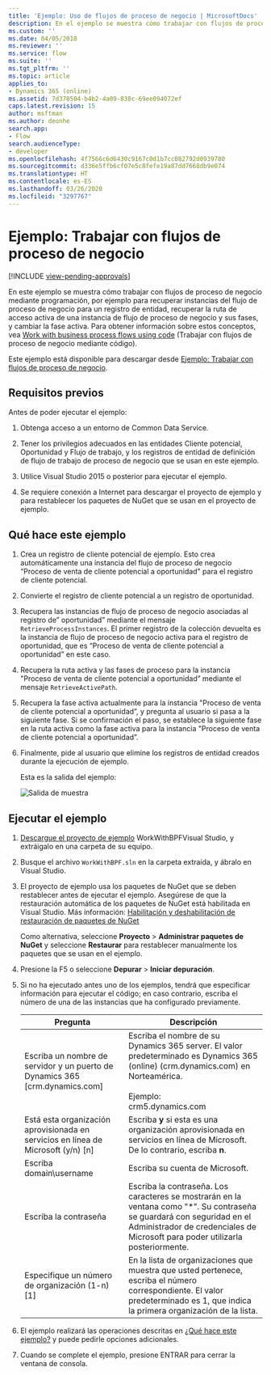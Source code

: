 ```yaml
---
title: 'Ejemplo: Uso de flujos de proceso de negocio | MicrosoftDocs'
description: En el ejemplo se muestra cómo trabajar con flujos de proceso de negocio mediante programación, por ejemplo para recuperar instancias del flujo de proceso de negocio para un registro de entidad, recuperar la ruta de acceso activa de una instancia de flujo de proceso de negocio y sus fases, y cambiar la fase activa.
ms.custom: ''
ms.date: 04/05/2018
ms.reviewer: ''
ms.service: flow
ms.suite: ''
ms.tgt_pltfrm: ''
ms.topic: article
applies_to:
- Dynamics 365 (online)
ms.assetid: 7d378504-b4b2-4a09-838c-69ee094072ef
caps.latest.revision: 15
author: msftman
ms.author: deonhe
search.app:
- Flow
search.audienceType:
- developer
ms.openlocfilehash: 4f7566c6d6430c9167c0d1b7cc082792d0939780
ms.sourcegitcommit: d336e5ffb6cf07e5c8fefe19a87dd7668db9e074
ms.translationtype: HT
ms.contentlocale: es-ES
ms.lasthandoff: 03/26/2020
ms.locfileid: "3297767"
---
```

# <a name="sample-work-with-business-process-flows"></a>Ejemplo: Trabajar con flujos de proceso de negocio
[!INCLUDE [view-pending-approvals](../includes/cc-rebrand.md)]

En este ejemplo se muestra cómo trabajar con flujos de proceso de negocio mediante programación, por ejemplo para recuperar instancias del flujo de proceso de negocio para un registro de entidad, recuperar la ruta de acceso activa de una instancia de flujo de proceso de negocio y sus fases, y cambiar la fase activa. Para obtener información sobre estos conceptos, vea [Work with business process flows using code](business-process-flows-code.md) (Trabajar con flujos de proceso de negocio mediante código).  

 Este ejemplo está disponible para descargar desde [Ejemplo: Trabajar con flujos de proceso de negocio](https://go.microsoft.com/fwlink/p/?LinkId=846108).  

<a name="BKMK_Prerequisites"></a>   
## <a name="prerequisites"></a>Requisitos previos  
 Antes de poder ejecutar el ejemplo:  

1. Obtenga acceso a un entorno de Common Data Service.  

2. Tener los privilegios adecuados en las entidades Cliente potencial, Oportunidad y Flujo de trabajo, y los registros de entidad de definición de flujo de trabajo de proceso de negocio que se usan en este ejemplo.  

3. Utilice Visual Studio 2015 o posterior para ejecutar el ejemplo.  

4. Se requiere conexión a Internet para descargar el proyecto de ejemplo y para restablecer los paquetes de NuGet que se usan en el proyecto de ejemplo.  

<a name="BKMK_WhatThisSampleDoes"></a>   
## <a name="what-this-sample-does"></a>Qué hace este ejemplo  

1.  Crea un registro de cliente potencial de ejemplo. Esto crea automáticamente una instancia del flujo de proceso de negocio “Proceso de venta de cliente potencial a oportunidad" para el registro de cliente potencial.  

2.  Convierte el registro de cliente potencial a un registro de oportunidad.  


4.  Recupera las instancias de flujo de proceso de negocio asociadas al registro de” oportunidad” mediante el mensaje `RetrieveProcessInstances`. El primer registro de la colección devuelta es la instancia de flujo de proceso de negocio activa para el registro de oportunidad, que es “Proceso de venta de cliente potencial a oportunidad” en este caso.  

5.  Recupera la ruta activa y las fases de proceso para la instancia "Proceso de venta de cliente potencial a oportunidad” mediante el mensaje `RetrieveActivePath`.  

6.  Recupera la fase activa actualmente para la instancia "Proceso de venta de cliente potencial a oportunidad”, y pregunta al usuario si pasa a la siguiente fase. Si se confirmación el paso, se establece la siguiente fase en la ruta activa como la fase activa para la instancia "Proceso de venta de cliente potencial a oportunidad”.  

7.  Finalmente, pide al usuario que elimine los registros de entidad creados durante la ejecución de ejemplo.  

     Esta es la salida del ejemplo:  

    ![Salida de muestra](media/work-with-bpf-sample-output.png "Salida de ejemplo")  

<a name="BKMK_runSample"></a>   
## <a name="run-the-sample"></a>Ejecutar el ejemplo  

1. [Descargue el proyecto de ejemplo](https://go.microsoft.com/fwlink/p/?LinkId=846108) WorkWithBPFVisual Studio, y extráigalo en una carpeta de su equipo.  

2. Busque el archivo `WorkWithBPF.sln` en la carpeta extraída, y ábralo en Visual Studio.  

3. El proyecto de ejemplo usa los paquetes de NuGet que se deben restablecer antes de ejecutar el ejemplo. Asegúrese de que la restauración automática de los paquetes de NuGet está habilitada en Visual Studio. Más información: [Habilitación y deshabilitación de restauración de paquetes de NuGet](https://go.microsoft.com/fwlink/?linkid=846106)  

    Como alternativa, seleccione **Proyecto** > **Administrar paquetes de NuGet** y seleccione **Restaurar** para restablecer manualmente los paquetes que se usan en el ejemplo.  

4. Presione la F5 o seleccione **Depurar** > **Iniciar depuración**.  

5. Si no ha ejecutado antes uno de los ejemplos, tendrá que especificar información para ejecutar el código; en caso contrario, escriba el número de una de las instancias que ha configurado previamente.  


   |                                 Pregunta                                  |                                                                                             Descripción                                                                                             |
   |-------------------------------------------------------------------------|-----------------------------------------------------------------------------------------------------------------------------------------------------------------------------------------------------|
   |      Escriba un nombre de servidor y un puerto de Dynamics 365 [crm.dynamics.com]       | Escriba el nombre de su Dynamics 365 server. El valor predeterminado es Dynamics 365 (online) (crm.dynamics.com) en Norteamérica.<br /><br /> Ejemplo: <br />crm5.dynamics.com |
   | Está esta organización aprovisionada en servicios en línea de Microsoft (y/n) [n] |                                                 Escriba **y** si esta es una organización aprovisionada en servicios en línea de Microsoft. De lo contrario, escriba **n**.                                                  |
   |                          Escriba domain\username                          |                                                                                    Escriba su cuenta de Microsoft.                                                                                     |
   |                             Escriba la contraseña                              |                      Escriba la contraseña. Los caracteres se mostrarán en la ventana como "\*". Su contraseña se guardará con seguridad en el Administrador de credenciales de Microsoft para poder utilizarla posteriormente.                       |
   |                Especifique un número de organización (1-n) [1]                 |                      En la lista de organizaciones que muestra que usted pertenece, escriba el número correspondiente. El valor predeterminado es 1, que indica la primera organización de la lista.                       |


6. El ejemplo realizará las operaciones descritas en [¿Qué hace este ejemplo?](#what-this-sample-does) y puede pedirle opciones adicionales.  

7. Cuando se complete el ejemplo, presione ENTRAR para cerrar la ventana de consola.  

